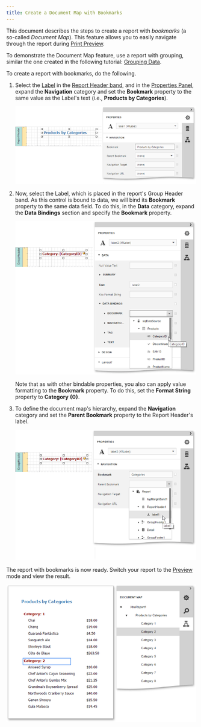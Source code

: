 ```yaml
---
title: Create a Document Map with Bookmarks
---
```

This document describes the steps to create a report with _bookmarks_ (a so-called _Document Map_). This feature allows you to easily navigate through the report during [Print Preview](../../../../../interface-elements-for-web/articles/report-designer/document-preview.md).

To demonstrate the Document Map feature, use a report with grouping, similar the one created in the following tutorial: [Grouping Data](../../../../../interface-elements-for-web/articles/report-designer/creating-reports/shaping-data/grouping-data.md).

To create a report with bookmarks, do the following.
1. Select the [Label](../../../../../interface-elements-for-web/articles/report-designer/report-elements/report-controls.md) in the [Report Header band](../../../../../interface-elements-for-web/articles/report-designer/report-elements/report-bands.md), and in the [Properties Panel](../../../../../interface-elements-for-web/articles/report-designer/interface-elements/properties-panel.md), expand the **Navigation** category and set the **Bookmark** property to the same value as the Label's text (i.e., **Products by Categories**).
	
	![eud-add-bookmarks-0](../../../../images/Img119889.png)
2. Now, select the Label, which is placed in the report's Group Header band. As this control is bound to data, we will bind its **Bookmark** property to the same data field. To do this, in the **Data** category, expand the **Data Bindings** section and specify the **Bookmark** property.
	
	![eud-add-bookmarks-1](../../../../images/Img119890.png)
	
	Note that as with other bindable properties, you also can apply value formatting to the **Bookmark** property. To do this, set the **Format String** property to **Category {0}**.
3. To define the document map's hierarchy, expand the **Navigation** category and set the **Parent Bookmark** property to the Report Header's label.
	
	![eud-add-bookmarks-2](../../../../images/Img119891.png)

The report with bookmarks is now ready. Switch your report to the [Preview](../../../../../interface-elements-for-web/articles/report-designer/document-preview.md) mode and view the result.

![eud-add-bookmarks-3](../../../../images/Img119892.png)